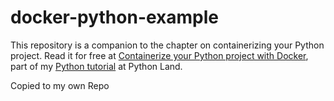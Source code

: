 ﻿# docker-python-example

This repository is a companion to the chapter on containerizing your Python project. Read it for free at [Containerize your Python project with Docker](https://python.land/deployment/containerize-your-project), part of my [Python tutorial](https://python.land/python-tutorial) at Python Land.

Copied to my own Repo

